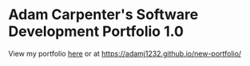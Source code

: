# Adam Carpenter's Software Development Portfolio 1.0
View my portfolio [here](https://github.com/Adamj1232/new-portfolio/) or at https://adamj1232.github.io/new-portfolio/
